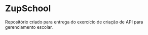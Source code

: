 # ZupSchool
Repositório criado para entrega do exercício de criação de API para gerenciamento escolar.
